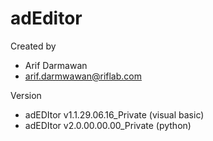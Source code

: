 # adEditor
Created by
- Arif Darmawan
- arif.darmwawan@riflab.com

Version
- adEDItor v1.1.29.06.16_Private (visual basic)
- adEDItor v2.0.00.00.00_Private (python)

